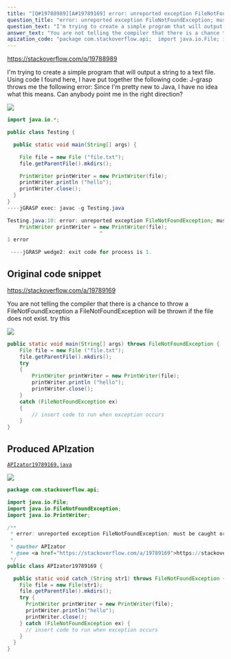 ```yaml
---
title: "[Q#19788989][A#19789169] error: unreported exception FileNotFoundException; must be caught or declared to be thrown"
question_title: "error: unreported exception FileNotFoundException; must be caught or declared to be thrown"
question_text: "I'm trying to create a simple program that will output a string to a text file. Using code I found here, I have put together the following code: J-grasp throws me the following error: Since I'm pretty new to Java, I have no idea what this means. Can anybody point me in the right direction?"
answer_text: "You are not telling the compiler that there is a chance to throw a FileNotFoundException  a FileNotFoundException will be thrown if the file does not exist. try this"
apization_code: "package com.stackoverflow.api;  import java.io.File; import java.io.FileNotFoundException; import java.io.PrintWriter;  /**  * error: unreported exception FileNotFoundException; must be caught or declared to be thrown  *  * @author APIzator  * @see <a href=\"https://stackoverflow.com/a/19789169\">https://stackoverflow.com/a/19789169</a>  */ public class APIzator19789169 {    public static void catch_(String str1) throws FileNotFoundException {     File file = new File(str1);     file.getParentFile().mkdirs();     try {       PrintWriter printWriter = new PrintWriter(file);       printWriter.println(\"hello\");       printWriter.close();     } catch (FileNotFoundException ex) {       // insert code to run when exception occurs     }   } }"
---
```


https://stackoverflow.com/q/19788989

I&#x27;m trying to create a simple program that will output a string to a text file. Using code I found here, I have put together the following code:
J-grasp throws me the following error:
Since I&#x27;m pretty new to Java, I have no idea what this means. Can anybody point me in the right direction?


<div class="code-logo"><img src="/stackoverflow.png" /></div>

```java
import java.io.*;

public class Testing {

  public static void main(String[] args) {

    File file = new File ("file.txt");
    file.getParentFile().mkdirs();

    PrintWriter printWriter = new PrintWriter(file);
    printWriter.println ("hello");
    printWriter.close();       
  }
}
----jGRASP exec: javac -g Testing.java

Testing.java:10: error: unreported exception FileNotFoundException; must be caught or declared to be thrown
    PrintWriter printWriter = new PrintWriter(file);
                              ^
1 error

 ----jGRASP wedge2: exit code for process is 1.
```


## Original code snippet

https://stackoverflow.com/a/19789169

You are not telling the compiler that there is a chance to throw a FileNotFoundException 
a FileNotFoundException will be thrown if the file does not exist.
try this

<div class="code-logo"><img src="/stackoverflow.png" /></div>

```java
public static void main(String[] args) throws FileNotFoundException {
    File file = new File ("file.txt");
    file.getParentFile().mkdirs();
    try
    {
        PrintWriter printWriter = new PrintWriter(file);
        printWriter.println ("hello");
        printWriter.close();       
    }
    catch (FileNotFoundException ex)  
    {
        // insert code to run when exception occurs
    }
}
```

## Produced APIzation

[`APIzator19789169.java`](https://github.com/pasqualesalza/apization-temp/raw/main/data/search/APIzator19789169.java)

<div class="code-logo"><img src="/apizator.png" /></div>

```java
package com.stackoverflow.api;

import java.io.File;
import java.io.FileNotFoundException;
import java.io.PrintWriter;

/**
 * error: unreported exception FileNotFoundException; must be caught or declared to be thrown
 *
 * @author APIzator
 * @see <a href="https://stackoverflow.com/a/19789169">https://stackoverflow.com/a/19789169</a>
 */
public class APIzator19789169 {

  public static void catch_(String str1) throws FileNotFoundException {
    File file = new File(str1);
    file.getParentFile().mkdirs();
    try {
      PrintWriter printWriter = new PrintWriter(file);
      printWriter.println("hello");
      printWriter.close();
    } catch (FileNotFoundException ex) {
      // insert code to run when exception occurs
    }
  }
}

```